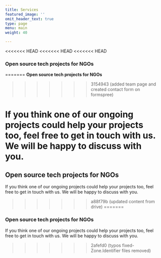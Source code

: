 ```yaml
---
title: Services
featured_image: ''
omit_header_text: true
type: page
menu: main
weight: 40

---
```


<<<<<<< HEAD
<<<<<<< HEAD
<<<<<<< HEAD
### Open source tech projects for NGOs
=======
**Open source tech projects for NGOs**
>>>>>>> 3154943 (added team page and created contact form on formspree)

If you think one of our ongoing projects could help your projects too, feel free to get in touch with us. We will be happy to discuss with you.
=======
## Open source tech projects for NGOs

If you think one of our ongoing projects could help your projects too,  feel free to get in touch with us. We will be happy to discuss with you.
>>>>>>> a88f79b (updated content from drive)
=======
### Open source tech projects for NGOs

If you think one of our ongoing projects could help your projects too, feel free to get in touch with us. We will be happy to discuss with you.
>>>>>>> 2afefd0 (typos fixed-Zone.Identifier files removed)
